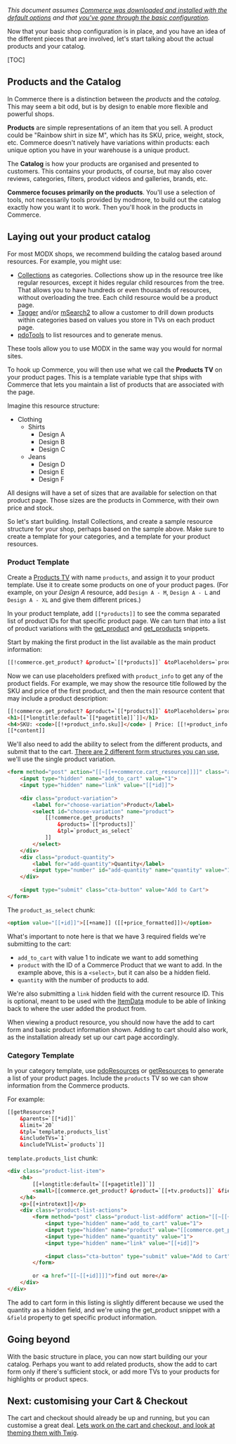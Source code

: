 _This document assumes [Commerce was downloaded and installed with the default options](index) and that [you've gone through the basic configuration](Configuration)._

Now that your basic shop configuration is in place, and you have an idea of the different pieces that are involved, let's start talking about the actual products and your catalog.

[TOC]

## Products and the Catalog

In Commerce there is a distinction between the _products_ and the _catalog_. This may seem a bit odd, but is by design to enable more flexible and powerful shops.

**Products** are simple representations of an item that you sell. A product could be "Rainbow shirt in size M", which has its SKU, price, weight, stock, etc. Commerce doesn't natively have variations within products: each unique option you have in your warehouse is a unique product. 

The **Catalog** is how your products are organised and presented to customers. This contains your products, of course, but may also cover reviews, categories, filters, product videos and galleries, brands, etc. 

**Commerce focuses primarily on the products**. You'll use a selection of tools, not necessarily tools provided by modmore, to build out the catalog exactly how you want it to work. Then you'll hook in the products in Commerce. 

## Laying out your product catalog

For most MODX shops, we recommend building the catalog based around resources. For example, you might use:

- [Collections](https://modx.com/extras/package/collections) as categories. Collections show up in the resource tree like regular resources, except it hides regular child resources from the tree. That allows you to have hundreds or even thousands of resources, without overloading the tree. Each child resource would be a product page.
- [Tagger](https://modx.com/extras/package/tagger) and/or [mSearch2](https://en.modstore.pro/packages/ecommerce/msearch2) to allow a customer to drill down products within categories based on values you store in TVs on each product page. 
- [pdoTools](https://modx.com/extras/package/pdotools) to list resources and to generate menus.

These tools allow you to use MODX in the same way you would for normal sites. 

To hook up Commerce, you will then use what we call the **Products TV** on your product pages. This is a template variable type that ships with Commerce that lets you maintain a list of products that are associated with the page. 

Imagine this resource structure:

- Clothing
    - Shirts
        - Design A
        - Design B
        - Design C
    - Jeans
        - Design D
        - Design E
        - Design F
        
All designs will have a set of sizes that are available for selection on that product page. Those sizes are the products in Commerce, with their own price and stock. 

So let's start building. Install Collections, and create a sample resource structure for your shop, perhaps based on the sample above. Make sure to create a template for your categories, and a template for your product resources.

### Product Template

Create a [Products TV](../Product_Catalog/Products_TV) with name `products`, and assign it to your product template. Use it to create some products on one of your product pages. (For example, on your _Design A_ resource, add `Design A - M`, `Design A - L` and `Design A - XL` and give them different prices.)

In your product template, add `[[*products]]` to see the comma separated list of product IDs for that specific product page. We can turn that into a list of product variations with the [get_product](../Snippets/get_product) and [get_products](../Snippets/get_products) snippets. 

Start by making the first product in the list available as the main product information:

````html
[[!commerce.get_product? &product=`[[*products]]` &toPlaceholders=`product_info`]]
````

Now we can use placeholders prefixed with `product_info` to get any of the product fields. For example, we may show the resource title followed by the SKU and price of the first product, and then the main resource content that may include a product description:

````html
[[!commerce.get_product? &product=`[[*products]]` &toPlaceholders=`product_info`]]
<h1>[[*longtitle:default=`[[*pagetitle]]`]]</h1>
<h4>SKU: <code>[[!+product_info.sku]]</code> | Price: [[!+product_info.price_formatted]]</h4>
[[*content]]
````

We'll also need to add the ability to select from the different products, and submit that to the cart. [There are 2 different form structures you can use](../Product_Catalog/Add_to_Cart_Form), we'll use the single product variation.

````html
<form method="post" action="[[~[[++commerce.cart_resource]]]]" class="add-to-cart">
    <input type="hidden" name="add_to_cart" value="1">
    <input type="hidden" name="link" value="[[*id]]">
    
    <div class="product-variation">
        <label for="choose-variation">Product</label>
        <select id="choose-variation" name="product">
            [[!commerce.get_products? 
                &products=`[[*products]]`
                &tpl=`product_as_select`
            ]]
        </select>
    </div>
    <div class="product-quantity">
        <label for="add-quantity">Quantity</label>
        <input type="number" id="add-quantity" name="quantity" value="1">
    </div>
    
    <input type="submit" class="cta-button" value="Add to Cart">
</form>
````

The `product_as_select` chunk:

````html
<option value="[[+id]]">[[+name]] ([[+price_formatted]])</option>
````

What's important to note here is that we have 3 required fields we're submitting to the cart: 

- `add_to_cart` with value 1 to indicate we want to add something
- `product` with the ID of a Commerce Product that we want to add. In the example above, this is a `<select>`, but it can also be a hidden field. 
- `quantity` with the number of products to add. 

We're also submitting a `link` hidden field with the current resource ID. This is optional, meant to be used with the [ItemData](../Modules/Cart/ItemData) module to be able of linking back to where the user added the product from. 

When viewing a product resource, you should now have the add to cart form and basic product information shown. Adding to cart should also work, as the installation already set up our cart page accordingly.

### Category Template

In your category template, use [pdoResources](https://docs.modx.pro/en/components/pdotools/snippets/pdoresources) or [getResources](https://docs.modx.com/extras/revo/getresources) to generate a list of your product pages. Include the `products` TV so we can show information from the Commerce products.

For example:

````html
[[getResources?
    &parents=`[[*id]]`
    &limit=`20`
    &tpl=`template.products_list`
    &includeTVs=`1`
    &includeTVList=`products`]]
````

`template.products_list` chunk:

````html
<div class="product-list-item">
    <h4>
        [[+longtitle:default=`[[+pagetitle]]`]]
        <small>[[commerce.get_product? &product=`[[+tv.products]]` &field=`price_formatted`]]</small>
    </h4>
    <p>[[+introtext]]</p>
    <div class="product-list-actions">
        <form method="post" class="product-list-addform" action="[[~[[++commerce.cart_resource]]]]">
            <input type="hidden" name="add_to_cart" value="1">
            <input type="hidden" name="product" value="[[commerce.get_product? &product=`[[+tv.products]]` &field=`id`]]">
            <input type="hidden" name="quantity" value="1">
            <input type="hidden" name="link" value="[[+id]]">
            
            <input class="cta-button" type="submit" value="Add to Cart">
        </form>
        
        or <a href="[[~[[+id]]]]">find out more</a> 
    </div>
</div>
````

The add to cart form in this listing is slightly different because we used the quantity as a hidden field, and we're using the get_product snippet with a `&field` property to get specific product information. 

## Going beyond

With the basic structure in place, you can now start building our your catalog. Perhaps you want to add related products, show the add to cart form only if there's sufficient stock, or add more TVs to your products for highlights or product specs. 

## Next: customising your Cart & Checkout

The cart and checkout should already be up and running, but you can customise a great deal. [Lets work on the cart and checkout, and look at theming them with Twig](Cart_Checkout).
